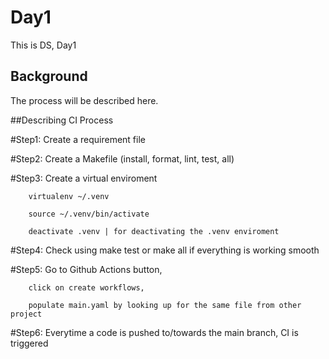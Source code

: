 # Day1

This is DS, Day1

## Background
The process will be described here.

##Describing CI Process

#Step1: Create a requirement file

#Step2: Create a Makefile (install, format, lint, test, all)

#Step3: Create a virtual enviroment

        virtualenv ~/.venv
        
        source ~/.venv/bin/activate
        
        deactivate .venv | for deactivating the .venv enviroment

#Step4: Check using make test or make all if everything is working smooth

#Step5: Go to Github Actions button, 

        click on create workflows, 
        
        populate main.yaml by looking up for the same file from other project

#Step6: Everytime a code is pushed to/towards the main branch, CI is triggered


